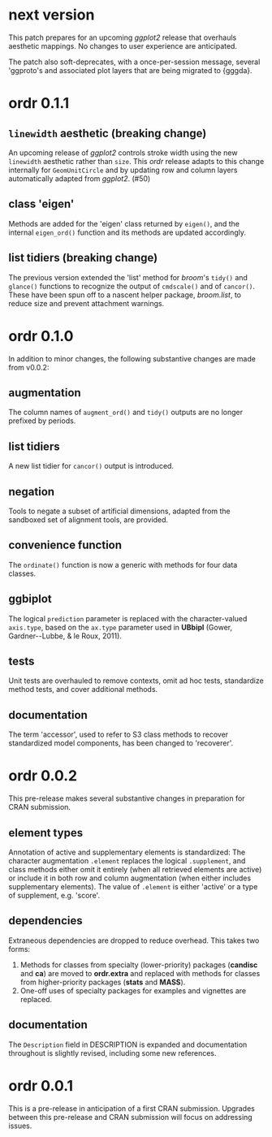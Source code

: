# next version

This patch prepares for an upcoming *ggplot2* release that overhauls aesthetic mappings. No changes to user experience are anticipated.

The patch also soft-deprecates, with a once-per-session message, several 'ggproto's and associated plot layers that are being migrated to {gggda}.

# ordr 0.1.1

## `linewidth` aesthetic (breaking change)

An upcoming release of *ggplot2* controls stroke width using the new `linewidth` aesthetic rather than `size`. This *ordr* release adapts to this change internally for `GeomUnitCircle` and by updating row and column layers automatically adapted from *ggplot2*. (#50)

## class 'eigen'

Methods are added for the 'eigen' class returned by `eigen()`, and the internal `eigen_ord()` function and its methods are updated accordingly.

## list tidiers (breaking change)

The previous version extended the 'list' method for *broom*'s `tidy()` and `glance()` functions to recognize the output of `cmdscale()` and of `cancor()`.
These have been spun off to a nascent helper package, *broom.list*, to reduce size and prevent attachment warnings.

# ordr 0.1.0

In addition to minor changes, the following substantive changes are made from v0.0.2:

## augmentation

The column names of `augment_ord()` and `tidy()` outputs are no longer prefixed by periods.

## list tidiers

A new list tidier for `cancor()` output is introduced.

## negation

Tools to negate a subset of artificial dimensions, adapted from the sandboxed set of alignment tools, are provided.

## convenience function

The `ordinate()` function is now a generic with methods for four data classes.

## ggbiplot

The logical `prediction` parameter is replaced with the character-valued `axis.type`, based on the `ax.type` parameter used in **UBbipl** (Gower, Gardner--Lubbe, & le Roux, 2011).

## tests

Unit tests are overhauled to remove contexts, omit ad hoc tests, standardize method tests, and cover additional methods.

## documentation

The term 'accessor', used to refer to S3 class methods to recover standardized model components, has been changed to 'recoverer'.

# ordr 0.0.2

This pre-release makes several substantive changes in preparation for CRAN submission.

## element types

Annotation of active and supplementary elements is standardized: The character augmentation `.element` replaces the logical `.supplement`, and class methods either omit it entirely (when all retrieved elements are active) or include it in both row and column augmentation (when either includes supplementary elements). The value of `.element` is either 'active' or a type of supplement, e.g. 'score'.

## dependencies

Extraneous dependencies are dropped to reduce overhead. This takes two forms:

1. Methods for classes from specialty (lower-priority) packages (**candisc** and **ca**) are moved to **ordr.extra** and replaced with methods for classes from higher-priority packages (**stats** and **MASS**).
2. One-off uses of specialty packages for examples and vignettes are replaced.

## documentation

The `Description` field in DESCRIPTION is expanded and documentation throughout is slightly revised, including some new references.

# ordr 0.0.1

This is a pre-release in anticipation of a first CRAN submission.
Upgrades between this pre-release and CRAN submission will focus on addressing issues.
